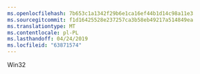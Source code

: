 ```yaml
---
ms.openlocfilehash: 7b653c1a1342f29b6e1ca16ef44b1d14c98a11e3
ms.sourcegitcommit: f1d16425528e237257ca3b58eb49217a514849ea
ms.translationtype: MT
ms.contentlocale: pl-PL
ms.lasthandoff: 04/24/2019
ms.locfileid: "63871574"
---
```

Win32